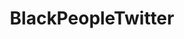 ---
title: BlackPeopleTwitter
crosslinks:
- livven
- AskReddit
- xkcd
- OutOfTheLoop
- hiphopheads
- The_Donald
- pics
- EnoughTrumpSpam
- AskHistorians
- politics
- funny
- IAmA
- todayilearned
- explainlikeimfive
- news
- Showerthoughts
- videos
- gifs
- altright
- worldnews
---
